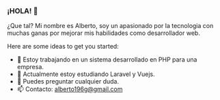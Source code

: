 ### ¡HOLA! 👋

¿Que tal? Mi nombre es Alberto, soy un apasionado por la tecnologia con muchas ganas por mejorar mis habilidades como desarrollador web.

Here are some ideas to get you started:

- 🔭 Estoy trabajando en un sistema desarrollado en PHP para una empresa.
- 🌱 Actualmente estoy estudiando Laravel y Vuejs.
- 💬 Puedes preguntar cualquier duda.
- 📫 Contacto: alberto196g@gmail.com


<!--
**albertoalejandro10/albertoalejandro10** is a ✨ _special_ ✨ repository because its `README.md` (this file) appears on your GitHub profile.

-->
